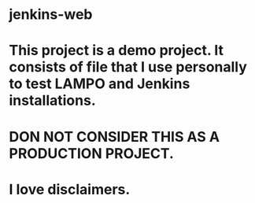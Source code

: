 # jenkins-web
# This project is a demo project.  It consists of file that I use personally to test LAMPO and Jenkins installations.
# DON NOT CONSIDER THIS AS A PRODUCTION PROJECT.
#
# I love disclaimers.
#
#
#
